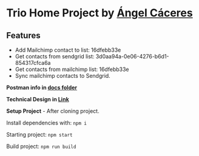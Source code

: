 # Trio Home Project by [Ángel Cáceres](https://github.com/caceres97 "Ángel Cáceres")

## Features

- Add Mailchimp contact to list: 16dfebb33e 
- Get contacts from sendgrid list: 3d0aa94a-0e06-4276-b6d1-854317cfca6a
- Get contacts from mailchimp list: 16dfebb33e
- Sync mailchimp contacts to Sendgrid.

**Postman info in [docs folder](https://github.com/caceres97/trio-home-project/tree/main/docs "docs folder")**

**Technical Design in [Link](https://docs.google.com/document/d/11DjdnHw02vlZ_8Hpuo0PIFSjAXqt8Efvzd76y4tEQqU/edit?usp=sharing "Ling")**

**Setup Project** - After cloning project.

Install dependencies with:
`npm i`

Starting project:
`npm start`

Build project: 
`npm run build`
